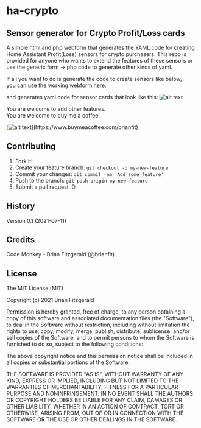 # ha-crypto
## Sensor generator for Crypto Profit/Loss cards

A simple html and php webform that generates the YAML code for creating Home Assistant Profit(Loss) sensors for crypto purchasers. This repo is provided for anyone who wants to extend the features of these sensors or use the generic form -> php code to generate other kinds of yaml.

If all you want to do is generate the code to create sensors like below,  
[you can use the working webform here.](http://www.brian-fitzgerald.net/ha)

and generates yaml code for sensor cards that look like this:
![alt text](http://www.brian-fitzgerald.net/ha/images/sensors.jpg)

You are welcome to add other features. <br/>
You are welcome to buy me a coffee. <br />

[![alt text](http://www.brian-fitzgerald.net/ha/images/coffee.jpg?)](https://www.buymeacoffee.com/brianfit)
 
 
## Contributing
 
1. Fork it!
2. Create your feature branch: `git checkout -b my-new-feature`
3. Commit your changes: `git commit -am 'Add some feature'`
4. Push to the branch: `git push origin my-new-feature`
5. Submit a pull request :D
 
## History
 
Version 0.1 (2021-07-11)
 
## Credits
 
Code Monkey - Brian Fitzgerald (@brianfit)

 
## License
 
The MIT License (MIT)

Copyright (c) 2021 Brian Fitzgerald

Permission is hereby granted, free of charge, to any person obtaining a copy of this software and associated documentation files (the "Software"), to deal in the Software without restriction, including without limitation the rights to use, copy, modify, merge, publish, distribute, sublicense, and/or sell copies of the Software, and to permit persons to whom the Software is furnished to do so, subject to the following conditions:

The above copyright notice and this permission notice shall be included in all copies or substantial portions of the Software.

THE SOFTWARE IS PROVIDED "AS IS", WITHOUT WARRANTY OF ANY KIND, EXPRESS OR IMPLIED, INCLUDING BUT NOT LIMITED TO THE WARRANTIES OF MERCHANTABILITY, FITNESS FOR A PARTICULAR PURPOSE AND NONINFRINGEMENT. IN NO EVENT SHALL THE AUTHORS OR COPYRIGHT HOLDERS BE LIABLE FOR ANY CLAIM, DAMAGES OR OTHER LIABILITY, WHETHER IN AN ACTION OF CONTRACT, TORT OR OTHERWISE, ARISING FROM, OUT OF OR IN CONNECTION WITH THE SOFTWARE OR THE USE OR OTHER DEALINGS IN THE SOFTWARE.